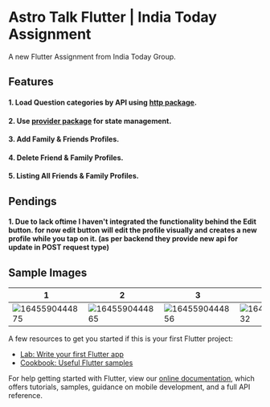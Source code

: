 # Astro Talk Flutter | India Today Assignment

A new Flutter Assignment from India Today Group.

## Features
#### 1. Load Question categories by API using [http package](https://pub.dev/packages/http).
#### 2. Use [provider package](https://pub.dev/packages/provider) for state management.
#### 3. Add Family & Friends Profiles.
#### 4. Delete Friend & Family Profiles.
#### 5. Listing All Friends & Family Profiles.

## Pendings
#### 1. Due to lack oftime I haven't integrated the functionality behind the Edit button. for now edit button will edit the profile visually and creates a new profile while you tap on it. (as per backend they provide new api for update in POST request type)

## Sample Images
|1|2|3|4|5|
|-|-|-|-|-|
|![1645590444875](https://user-images.githubusercontent.com/57620850/155262951-d4ab592c-5950-46ba-ba54-d2e62466c1ef.jpg)|![1645590444865](https://user-images.githubusercontent.com/57620850/155262979-d94dd477-612d-4e54-8450-2503c36e7f49.jpg)|![1645590444856](https://user-images.githubusercontent.com/57620850/155262970-95094985-cbb0-4bd1-8dc6-061e40e5bdbc.jpg)|![1645590444832](https://user-images.githubusercontent.com/57620850/155262959-d2de7c34-1763-4c7a-a6ea-1d6c0e619598.jpg)|![1645590444849](https://user-images.githubusercontent.com/57620850/155262966-c18a4b2d-378a-4d06-bba5-41e0a880c310.jpg)|

A few resources to get you started if this is your first Flutter project:

- [Lab: Write your first Flutter app](https://flutter.dev/docs/get-started/codelab)
- [Cookbook: Useful Flutter samples](https://flutter.dev/docs/cookbook)

For help getting started with Flutter, view our
[online documentation](https://flutter.dev/docs), which offers tutorials,
samples, guidance on mobile development, and a full API reference.
